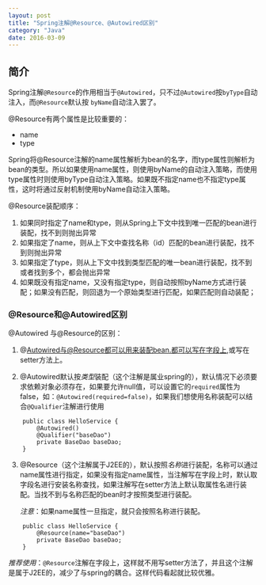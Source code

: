 ```yaml
---
layout: post
title: "Spring注解@Resource、@Autowired区别"
category: "Java"
date: 2016-03-09
---
```



## 简介
Spring注解`@Resource`的作用相当于`@Autowired`，只不过`@Autowired`按`byType`自动注入，而`@Resource`默认按 `byName`自动注入罢了。

@Resource有两个属性是比较重要的：

* name
* type

Spring将@Resource注解的name属性解析为bean的名字，而type属性则解析为bean的类型。所以如果使用name属性，则使用byName的自动注入策略，而使用type属性时则使用byType自动注入策略。如果既不指定name也不指定type属性，这时将通过反射机制使用byName自动注入策略。

@Resource装配顺序：

1. 如果同时指定了name和type，则从Spring上下文中找到唯一匹配的bean进行装配，找不到则抛出异常
2. 如果指定了name，则从上下文中查找名称（id）匹配的bean进行装配，找不到则抛出异常
3. 如果指定了type，则从上下文中找到类型匹配的唯一bean进行装配，找不到或者找到多个，都会抛出异常
4. 如果既没有指定name，又没有指定type，则自动按照byName方式进行装配；如果没有匹配，则回退为一个原始类型进行匹配，如果匹配则自动装配；

<!-- more -->

### @Resource和@Autowired区别
@Autowired 与@Resource的区别：

1. @Autowired与@Resource都可以用来装配bean.都可以写在字段上,或写在setter方法上。

2. @Autowired默认按*类型*装配（这个注解是属业spring的），默认情况下必须要求依赖对象必须存在，如果要允许null值，可以设置它的`required`属性为false，如：`@Autowired(required=false)`，如果我们想使用名称装配可以结合`@Qualifier`注解进行使用

```
	public class HelloService {
		@Autowired()
		@Qualifier("baseDao")
	    private BaseDao baseDao;
	}
```
3. @Resource（这个注解属于J2EE的），默认按照*名称*进行装配，名称可以通过name属性进行指定，如果没有指定name属性，当注解写在字段上时，默认取字段名进行安装名称查找，如果注解写在setter方法上默认取属性名进行装配。当找不到与名称匹配的bean时才按照类型进行装配。

	*注意*：如果name属性一旦指定，就只会按照名称进行装配。

```
	public class HelloService {
		@Resource(name="baseDao")
		private BaseDao baseDao;
	}

```

*推荐使用*：`@Resource`注解在字段上，这样就不用写setter方法了，并且这个注解是属于J2EE的，减少了与spring的耦合。这样代码看起就比较优雅。


